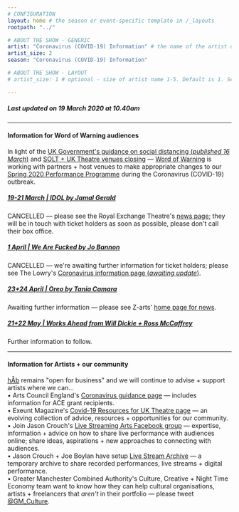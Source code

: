 ```yaml
---
# CONFIGURATION
layout: home # the season or event-specific template in /_layouts
rootpath: "../"

# ABOUT THE SHOW - GENERIC
artist: "Coronavirus (COVID-19) Information" # the name of the artist or company
artist_size: 2
season: "Coronavirus (COVID-19) Information"

# ABOUT THE SHOW - LAYOUT
# artist_size: 1 # optional - size of artist name 1-5. Default is 1. Set longer names to lower values

---
```

##### *Last updated on 19 March 2020 at 10.40am*        
          
<hr>          
           
#### Information for Word of Warning audiences          
In light of the <a href="http://www.gov.uk/government/publications/covid-19-guidance-on-social-distancing-and-for-vulnerable-people/guidance-on-social-distancing-for-everyone-in-the-uk-and-protecting-older-people-and-vulnerable-adults" target="_blank">UK Government's guidance on social distancing (*published 16 March*)</a> and <a href="http://officiallondontheatre.com/coronavirus-information" target="_blank">SOLT + UK Theatre venues closing</a> — [Word of Warning](/) is working with partners + host venues to make appropriate changes to our [Spring 2020 Performance Programme](/current/2020-springsummer) during the Coronavirus (COVID-19) outbreak.                 
         
##### [19-21 March | *IDOL* by Jamal Gerald](/current/2020-springsummer/gerald)        
CANCELLED — please see the Royal Exchange Theatre's <a href="http://www.royalexchange.co.uk/news" target="_blank">news page</a>; they will be in touch with ticket holders as soon as possible, please don't call their box office.          
        
##### [1 April | *We Are Fucked* by Jo Bannon](/current/2020-springsummer/bannon)       
CANCELLED — we're awaiting further information for ticket holders; please see The Lowry's <a href="http://thelowry.com/coronavirus/" target="_blank">Coronavirus information page (*awaiting update*)</a>.

##### [23+24 April | *Oreo* by Tania Camara](/current/2020-springsummer/camara)       
Awaiting further information — please see Z-arts' <a href="https://www.z-arts.org" target="_blank">home page for news</a>.            
          
##### [21+22 May | Works Ahead from Will Dickie + Ross McCaffrey](/current/2020-worksahead)       
Further information to follow.       

<hr>          
          
#### Information for Artists + our community         
[hÅb](/hab) remains "open for business" and we will continue to advise + support artists where we can…        
• Arts Council England's <a href="http://artscouncil.org.uk/covid-19" target="_blank">Coronavirus guidance page</a> — includes information for ACE grant recipients.           
• Exeunt Magazine's <a href="http://exeuntmagazine.com/features/covid-19-resources-uk-theatre-freelancers" target="_blank">Covid-19 Resources for UK Theatre page</a> — an evolving collection of advice, resources + opportunities for our community.        
• Join Jason Crouch's <a href="http://www.facebook.com/groups/livestreamingarts" target="_blank">Live Streaming Arts Facebook group</a> — expertise, information + advice on how to share live performance with audiences online; share ideas, aspirations + new approaches to connecting with audiences.         
• Jason Crouch + Joe Boylan have setup <a href="livestreamarchive.tumblr.com" target="_blank">Live Stream Archive</a> — a temporary archive to share recorded performances, live streams + digital performance.          
• Greater Manchester Combined Authority's Culture, Creative + Night Time Economy team want to know how they can help cultural organisations, artists + freelancers that *aren't* in their portfolio — please tweet <a href="http://twitter.com/GM_Culture" target="_blank">@GM_Culture</a>.
